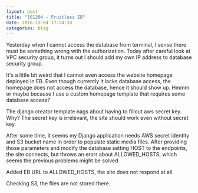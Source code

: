 ```yaml
---
layout: post
title: "161204 - Fruitless EB"
date: 2016-12-04 17:24:33
categories: blog
---
```

Yesterday when I cannot access the database from terminal, I sense there must be something wrong with the authorization. Today after careful look at VPC security group, it turns out I should add my own IP address to database security group.

It's a little bit weird that I cannot even access the website homepage deployed in EB. Even though currently it lacks database access, the homepage does not access the database, hence it should show up. Hmmm or maybe because I use a custom homepage template that requires some database access?

The django creator template nags about having to fillout aws secret key. Why? The secret key is irrelevant, the site should work even without secret key.

After some time, it seems my Django application needs AWS secret identity and S3 bucket name in order to populate static media files. After providing those parameters and modify the database setting HOST to the endpoints, the site connects, but throws an erorr about ALLOWED_HOSTS, which seems the previous problems might be solved

Added EB URL to ALLOWED_HOSTS, the site does not respond at all.

Checking S3, the files are not stored there.
